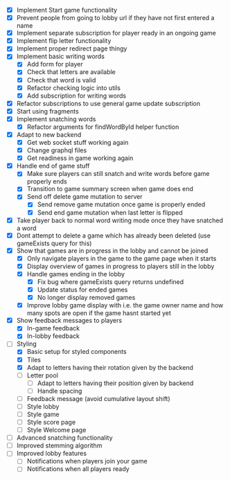 - [x] Implement Start game functionality
- [x] Prevent people from going to lobby url if they have not first entered a name
- [x] Implement separate subscription for player ready in an ongoing game
- [x] Implement flip letter functionality
- [x] Implement proper redirect page thingy
- [x] Implement basic writing words
    - [x] Add form for player
    - [x] Check that letters are available
    - [x] Check that word is valid
    - [x] Refactor checking logic into utils
    - [x] Add subscription for writing words
- [x] Refactor subscriptions to use general game update subscription
- [x] Start using fragments
- [x] Implement snatching words
    - [x] Refactor arguments for findWordById helper function
- [x] Adapt to new backend
    - [x] Get web socket stuff working again
    - [x] Change graphql files
    - [x] Get readiness in game working again
- [x] Handle end of game stuff
    - [x] Make sure players can still snatch and write words before game properly ends
    - [x] Transition to game summary screen when game does end
    - [x] Send off delete game mutation to server
        - [x] Send remove game mutation once game is properly ended
        - [x] Send end game mutation when last letter is flipped
- [x] Take player back to normal word writing mode once they have snatched a word
- [x] Dont attempt to delete a game which has already been deleted (use gameExists query for this)
- [x] Show that games are in progress in the lobby and cannot be joined
    - [x] Only navigate players in the game to the game page when it starts
    - [x] Display overview of games in progress to players still in the lobby
    - [x] Handle games ending in the lobby
        - [x] Fix bug where gameExists query returns undefined
        - [x] Update status for ended games
        - [x] No longer display removed games
    - [x] Improve lobby game display with i.e. the game owner name and how many spots are open if the game hasnt started yet
- [x] Show feedback messages to players
    - [x] In-game feedback
    - [x] In-lobby feedback
- [ ] Styling
    - [x] Basic setup for styled components
    - [x] Tiles
    - [x] Adapt to letters having their rotation given by the backend
    - [ ] Letter pool
        - [ ] Adapt to letters having their position given by backend
        - [ ] Handle spacing
    - [ ] Feedback message (avoid cumulative layout shift)
    - [ ] Style lobby
    - [ ] Style game
    - [ ] Style score page
    - [ ] Style Welcome page
- [ ] Advanced snatching functionality
- [ ] Improved stemming algorithm
- [ ] Improved lobby features
    - [ ] Notifications when players join your game
    - [ ] Notifications when all players ready
